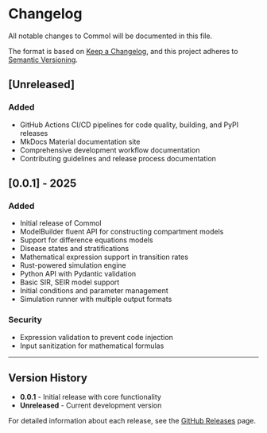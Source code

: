# Changelog

All notable changes to Commol will be documented in this file.

The format is based on [Keep a Changelog](https://keepachangelog.com/en/1.0.0/),
and this project adheres to [Semantic Versioning](https://semver.org/spec/v2.0.0.html).

## [Unreleased]

### Added

- GitHub Actions CI/CD pipelines for code quality, building, and PyPI releases
- MkDocs Material documentation site
- Comprehensive development workflow documentation
- Contributing guidelines and release process documentation

## [0.0.1] - 2025

### Added

- Initial release of Commol
- ModelBuilder fluent API for constructing compartment models
- Support for difference equations models
- Disease states and stratifications
- Mathematical expression support in transition rates
- Rust-powered simulation engine
- Python API with Pydantic validation
- Basic SIR, SEIR model support
- Initial conditions and parameter management
- Simulation runner with multiple output formats

### Security

- Expression validation to prevent code injection
- Input sanitization for mathematical formulas

---

## Version History

- **0.0.1** - Initial release with core functionality
- **Unreleased** - Current development version

For detailed information about each release, see the [GitHub Releases](https://github.com/MUNQU/commol/releases) page.
